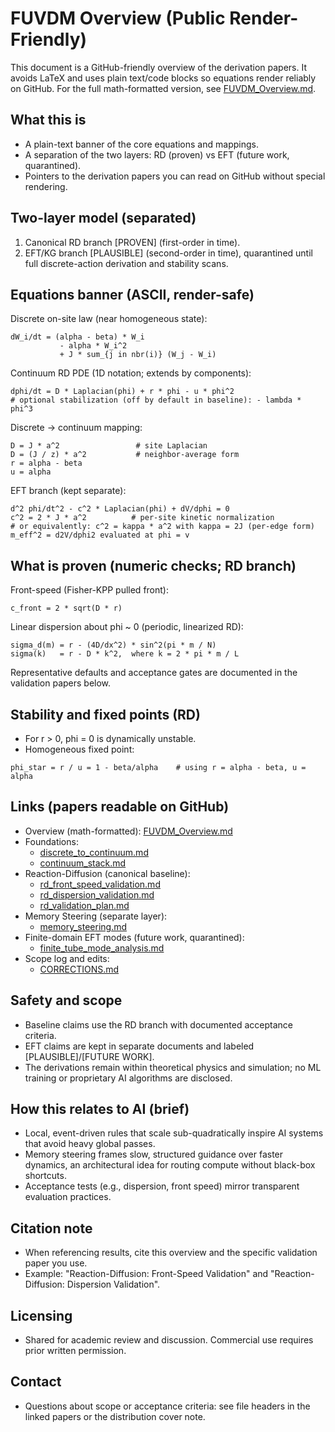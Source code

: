 # FUVDM Overview (Public Render-Friendly)

This document is a GitHub-friendly overview of the derivation papers. It avoids LaTeX and uses plain text/code blocks so equations render reliably on GitHub. For the full math-formatted version, see [FUVDM_Overview.md](./FUVDM_Overview.md).

## What this is
- A plain-text banner of the core equations and mappings.
- A separation of the two layers: RD (proven) vs EFT (future work, quarantined).
- Pointers to the derivation papers you can read on GitHub without special rendering.

## Two-layer model (separated)
1) Canonical RD branch [PROVEN] (first-order in time).
2) EFT/KG branch [PLAUSIBLE] (second-order in time), quarantined until full discrete-action derivation and stability scans.

## Equations banner (ASCII, render-safe)

Discrete on-site law (near homogeneous state):

```
dW_i/dt = (alpha - beta) * W_i
           - alpha * W_i^2
           + J * sum_{j in nbr(i)} (W_j - W_i)
```

Continuum RD PDE (1D notation; extends by components):

```
dphi/dt = D * Laplacian(phi) + r * phi - u * phi^2
# optional stabilization (off by default in baseline): - lambda * phi^3
```

Discrete -> continuum mapping:

```
D = J * a^2                 # site Laplacian
D = (J / z) * a^2           # neighbor-average form
r = alpha - beta
u = alpha
```

EFT branch (kept separate):

```
d^2 phi/dt^2 - c^2 * Laplacian(phi) + dV/dphi = 0
c^2 = 2 * J * a^2          # per-site kinetic normalization
# or equivalently: c^2 = kappa * a^2 with kappa = 2J (per-edge form)
m_eff^2 = d2V/dphi2 evaluated at phi = v
```

## What is proven (numeric checks; RD branch)

Front-speed (Fisher-KPP pulled front):

```
c_front = 2 * sqrt(D * r)
```

Linear dispersion about phi ~ 0 (periodic, linearized RD):

```
sigma_d(m) = r - (4D/dx^2) * sin^2(pi * m / N)
sigma(k)   = r - D * k^2,  where k = 2 * pi * m / L
```

Representative defaults and acceptance gates are documented in the validation papers below.

## Stability and fixed points (RD)

- For r > 0, phi = 0 is dynamically unstable.
- Homogeneous fixed point:

```
phi_star = r / u = 1 - beta/alpha    # using r = alpha - beta, u = alpha
```

## Links (papers readable on GitHub)

- Overview (math-formatted): [FUVDM_Overview.md](./FUVDM_Overview.md)
- Foundations:
  - [discrete_to_continuum.md](./foundations/discrete_to_continuum.md)
  - [continuum_stack.md](./foundations/continuum_stack.md)
- Reaction-Diffusion (canonical baseline):
  - [rd_front_speed_validation.md](./reaction_diffusion/rd_front_speed_validation.md)
  - [rd_dispersion_validation.md](./reaction_diffusion/rd_dispersion_validation.md)
  - [rd_validation_plan.md](./reaction_diffusion/rd_validation_plan.md)
- Memory Steering (separate layer):
  - [memory_steering.md](./memory_steering/memory_steering.md)
- Finite-domain EFT modes (future work, quarantined):
  - [finite_tube_mode_analysis.md](./tachyon_condensation/finite_tube_mode_analysis.md)
- Scope log and edits:
  - [CORRECTIONS.md](./CORRECTIONS.md)

## Safety and scope

- Baseline claims use the RD branch with documented acceptance criteria.
- EFT claims are kept in separate documents and labeled [PLAUSIBLE]/[FUTURE WORK].
- The derivations remain within theoretical physics and simulation; no ML training or proprietary AI algorithms are disclosed.

## How this relates to AI (brief)

- Local, event-driven rules that scale sub-quadratically inspire AI systems that avoid heavy global passes.
- Memory steering frames slow, structured guidance over faster dynamics, an architectural idea for routing compute without black-box shortcuts.
- Acceptance tests (e.g., dispersion, front speed) mirror transparent evaluation practices.

## Citation note

- When referencing results, cite this overview and the specific validation paper you use.
- Example: "Reaction-Diffusion: Front-Speed Validation" and "Reaction-Diffusion: Dispersion Validation".

## Licensing

- Shared for academic review and discussion. Commercial use requires prior written permission.

## Contact

- Questions about scope or acceptance criteria: see file headers in the linked papers or the distribution cover note.